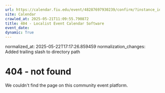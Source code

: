 ```yaml
---
url: https://calendar.fiu.edu/event/48287697930239/confirm/?instance_id=48287697930240&return=https%3A%2F%2Fcalendar.fiu.edu%2F
site: Calendar
crawled_at: 2025-05-21T11:09:55.790872
title: 404 - Localist Event Calendar Software
event_date: 
dynamic: True
---
```

normalized_at: 2025-05-22T17:17:26.859459
normalization_changes: Added trailing slash to directory path

# 404 - not found
We couldn't find the page on this community event platform.
